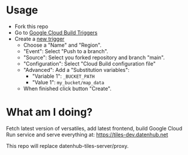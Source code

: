 
# Usage

- Fork this repo
- Go to [Google Cloud Build Triggers](https://console.cloud.google.com/cloud-build/triggers)
- Create a [new trigger](https://console.cloud.google.com/cloud-build/triggers;region=global/add)
  - Choose a "Name" and "Region".
  - "Event": Select "Push to a branch".
  - "Source": Select you forked repository and branch "main".
  - "Configuration": Select "Cloud Build configuration file"
  - "Advanced": Add a "Substitution variables":
    - "Variable 1": `_BUCKET_PATH`
    - "Value 1": `my_bucket/map_data`
  - When finished click button "Create".


# What am I doing?

Fetch latest version of versatiles, add latest frontend, build Google Cloud Run service and serve everything at: https://tiles-dev.datenhub.net

This repo will replace datenhub-tiles-server/proxy.

